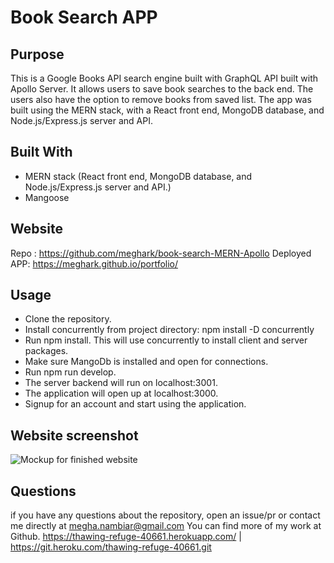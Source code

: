 # Book Search APP
 
## Purpose

This is a Google Books API search engine built with  GraphQL API built with Apollo Server. 
It allows users to save book searches to the back end. The users also have the option to remove books from saved list.
The app was built using the MERN stack, with a React front end, MongoDB database, and Node.js/Express.js server and API. 

## Built With
* MERN stack (React front end, MongoDB database, and Node.js/Express.js server and API.)
* Mangoose 

## Website
Repo : https://github.com/meghark/book-search-MERN-Apollo
Deployed APP: https://meghark.github.io/portfolio/

## Usage

* Clone the repository.
* Install concurrently from project directory:
  npm install -D concurrently
* Run npm install.
  This will use concurrently to install client and server packages.
* Make sure MangoDb is installed and open for connections.
* Run npm run develop.
* The server backend will run on localhost:3001.
* The application will open up at localhost:3000.
* Signup for an account  and start using the application.

## Website screenshot
![Mockup for finished website](./client/public/App%20Screenshot.png)

## Questions

if you have any questions about the repository, open an issue/pr or contact me directly at megha.nambiar@gmail.com You can find more of my work at Github.
https://thawing-refuge-40661.herokuapp.com/ | https://git.heroku.com/thawing-refuge-40661.git